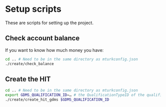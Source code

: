 Setup scripts
=============

These are scripts for setting up the project.

Check account balance
---------------------
If you want to know how much money you have:
```bash
cd .. # Need to be in the same directory as mturkconfig.json
./create/check_balance
```

Create the HIT
--------------
```bash
cd .. # Need to be in the same directory as mturkconfig.json
export GDMS_QUALIFICATION_ID=… # the QualificationTypeID of the qualification given to those who have already taken this HIT (i.e., we have their GDMS)
./create/create_hit_gdms $GDMS_QUALIFICATION_ID
```
